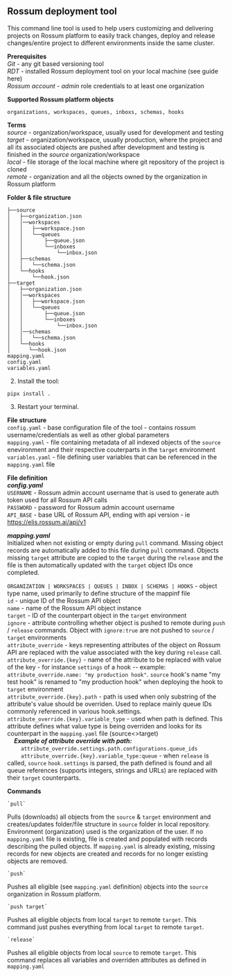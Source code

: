## **Rossum deployment tool**  

This command line tool is used to help users customizing and delivering projects on Rossum platform to easily track changes, deploy and release changes/entire project to different environments inside the same cluster.

**Prerequisites**  
*Git* - any git based versioning tool  
*RDT* - installed Rossum deployment tool on your local machine (see guide here)  
*Rossum account* - *admin* role credentials to at least one organization  

**Supported Rossum platform objects**  

    organizations, workspaces, queues, inboxs, schemas, hooks

**Terms**  
*source* - organization/workspace, usually used for development and testing  
*target* - organization/workspace, usually production, where the project and all its associated objects are pushed after development and testing is finished in the *source* organization/workspace  
*local* - file storage of the local machine where git repository of the project is cloned  
*remote* - organization and all the objects owned by the organization in Rossum platform

**Folder & file structure**
```
├──source
│   ├──organization.json
│   │──workspaces
│   │   ├──workspace.json
│   │   └──queues
│   │       ├──queue.json
│   │       └──inboxes
│   │           └──inbox.json
│   ├──schemas
│   │   └──schema.json
│   └──hooks
│       └──hook.json
├──target
│   ├──organization.json
│   │──workspaces
│   │   ├──workspace.json
│   │   └──queues
│   │       ├──queue.json
│   │       └──inboxes
│   │           └──inbox.json
│   │──schemas
│   │   └──schema.json
│   └──hooks
│      └──hook.json
mapping.yaml
config.yaml
variables.yaml
```
2. Install the tool:
```
pipx install .
```
3. Restart your terminal.

**File structure**  
`config.yaml` - base configuration file of the tool - contains rossum username/credentials as well as other global parameters  
`mapping.yaml` - file containing metadata of all indexed objects of the `source` enevironment and their respective couterparts in the `target` environment  
`variables.yaml` - file defining user variables that can be referenced in the `mapping.yaml` file  


**File definition**  
***config.yaml***  
`USERNAME` - Rossum admin account username that is used to generate auth token used for all Rossum API calls  
`PASSWORD` - password for Rossum admin account username  
`API_BASE` - base URL of Rossum API, ending with api version - ie https://elis.rossum.ai/api/v1  

***mapping.yaml***  
Initialized when not existing or empty during `pull` command. Missing object records are automatically added to this file during `pull` command. Objects missing `target` attribute are copied to the `target` during the `release` and the file is then automatically updated with the `target` object IDs once completed.

`ORGANIZATION | WORKSPACES | QUEUES | INBOX | SCHEMAS | HOOKS` - object type name, used primarily to define structure of the mappinf file  
`id` - unique ID of the Rossum API object  
`name` - name of the Rossum API object instance  
`target` - ID of the counterpart object in the `target` environment  
`ignore` - attribute controlling whether object is pushed to remote during `push` / `release` commands. Object with `ignore:true` are not pushed to `source` / `target` environments  
`attribute_override` - keys representing attributes of the object on Rossum API are replaced with the value associated with the key during `release` call.  
`attribute_override.{key}` - name of the attribute to be replaced with value of the key - for instance `settings` of a hook -- example: `attribute_override.name: "my production hook"`. `source` hook's name "my test hook" is renamed to "my production hook" when deploying the hook to `target` environment  
`attribute_override.{key}.path` - path is used when only substring of the attribute's value should be overriden. Used to replace mainly queue IDs commonly referenced in various hook.settings.  
`attribute_override.{key}.variable_type` - used when path is defined. This attribute defines what value type is being overriden and looks for its counterpart in the `mapping.yaml` file (source<>target)  
&nbsp;&nbsp;&nbsp;&nbsp;**_Example of attribute override with path:_**  
&nbsp;&nbsp;&nbsp;&nbsp;&nbsp;&nbsp;&nbsp;&nbsp;`attribute_override.settings.path.configurations.queue_ids`  
&nbsp;&nbsp;&nbsp;&nbsp;&nbsp;&nbsp;&nbsp;&nbsp;`attribute_override.{key}.variable_type:queue` - when `release` is called, `source` `hook.settings` is parsed, the path defined is found and all queue references (supports integers, strings and URLs) are replaced with their `target` counterparts. 


**Commands**

    `pull`
Pulls (downloads) all objects from the `source` & `target` environment and creates/updates folder/file structure in `source` folder in local repository. Environment (organization) used is the organization of the user. If no `mapping.yaml` file is existing, file is created and populated with records describing the pulled objects. If `mapping.yaml` is already existing, missing records for new objects are created and records for no longer existing objects are removed.

    `push`
Pushes all eligible (see `mapping.yaml` definition) objects into the `source` organization in Rossum platform. 

    `push target`
Pushes all eligible objects from local `target` to remote `target`. This command just pushes everything from local `target` to remote `target`.

    `release`
Pushes all eligible objects from local `source` to remote `target`. This command replaces all variables and overriden attributes as defined in `mapping.yaml`

